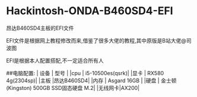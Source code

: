 # Hackintosh-ONDA-B460SD4-EFI
昂达B460SD4主板的EFI文件

EFI文件是根据网上教程修改而来,借鉴了很多大佬的教程,其中原版是B站大佬@司波图

EFI是根据本人配置搭配,不一定适合所有人

##电脑配置:
        | 设备  |            型号             |
        |cpu     | i5-10500es(qsrk)|
        |显卡    | RX580 4g(2304sp)|
        |主板    |昂达B460SD4|
        |内存    | Asgard 16GB |
        |硬盘    | 金士顿(Kingston) 500GB SSD固态硬盘 M.2|
        |无线网卡|AX200|
